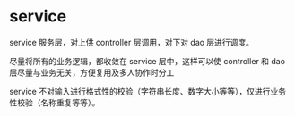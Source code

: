 # service

service 服务层，对上供 controller 层调用，对下对 dao 层进行调度。

尽量将所有的业务逻辑，都收敛在 service 层中，这样可以使 controller 和 dao 层尽量与业务无关，方便复用及多人协作时分工 

service 不对输入进行格式性的校验（字符串长度、数字大小等等），仅进行业务性校验（名称重复等等）。